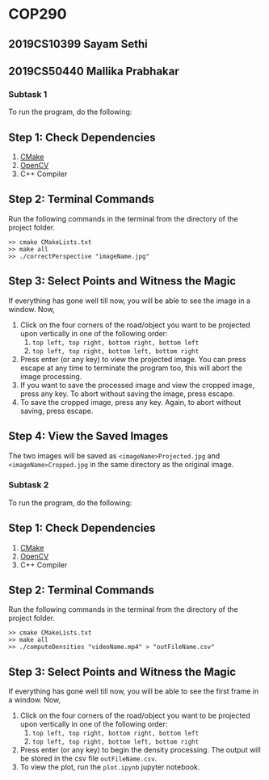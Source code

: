 # COP290 #
## 2019CS10399 Sayam Sethi ##
## 2019CS50440 Mallika Prabhakar ##

### Subtask 1 ###
To run the program, do the following:
## Step 1: Check Dependencies ##
1. [CMake](https://cmake.org/install/)
2. [OpenCV](https://docs.opencv.org/master/df/d65/tutorial_table_of_content_introduction.html)
3. C++ Compiler

## Step 2: Terminal Commands ##
Run the following commands in the terminal from the directory of the project folder.
```
>> cmake CMakeLists.txt
>> make all
>> ./correctPerspective "imageName.jpg"
```

## Step 3: Select Points and Witness the Magic ##
If everything has gone well till now, you will be able to see the image in a window. Now,
1. Click on the four corners of the road/object you want to be projected upon vertically in one of the following order:
    1. `top left, top right, bottom right, bottom left`
    2. `top left, top right, bottom left, bottom right`
2. Press enter (or any key) to view the projected image. You can press escape at any time to terminate the program too, this will abort the image processing.
3. If you want to save the processed image and view the cropped image, press any key. To abort without saving the image, press escape.
4. To save the cropped image, press any key. Again, to abort without saving, press escape.

## Step 4: View the Saved Images ##
The two images will be saved as `<imageName>Projected.jpg` and `<imageName>Cropped.jpg` in the same directory as the original image.


### Subtask 2 ###
To run the program, do the following:
## Step 1: Check Dependencies ##
1. [CMake](https://cmake.org/install/)
2. [OpenCV](https://docs.opencv.org/master/df/d65/tutorial_table_of_content_introduction.html)
3. C++ Compiler

## Step 2: Terminal Commands ##
Run the following commands in the terminal from the directory of the project folder.
```
>> cmake CMakeLists.txt
>> make all
>> ./computeDensities "videoName.mp4" > "outFileName.csv"
```

## Step 3: Select Points and Witness the Magic ##
If everything has gone well till now, you will be able to see the first frame in a window. Now,
1. Click on the four corners of the road/object you want to be projected upon vertically in one of the following order:
    1. `top left, top right, bottom right, bottom left`
    2. `top left, top right, bottom left, bottom right`
2. Press enter (or any key) to begin the density processing. The output will be stored in the csv file `outFileName.csv`.
3. To view the plot, run the `plot.ipynb` jupyter notebook.
